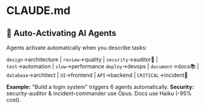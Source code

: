 # CLAUDE.md

## 🤖 Auto-Activating AI Agents

Agents activate automatically when you describe tasks:

`design`→architecture | `review`→quality | `security`→auditor🔴 | `test`→automation | `slow`→performance
`deploy`→devops | `document`→docs📚 | `database`→architect | `UI`→frontend | `API`→backend | `CRITICAL`→incident🚨

**Example:** "Build a login system" triggers 6 agents automatically.
**Security:** security-auditor & incident-commander use Opus. Docs use Haiku (-95% cost).